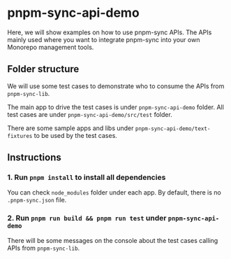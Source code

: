 # pnpm-sync-api-demo

Here, we will show examples on how to use pnpm-sync APIs. The APIs mainly used where you want to integrate pnpm-sync into your own Monorepo management tools. 

## Folder structure

We will use some test cases to demonstrate who to consume the APIs from `pnpm-sync-lib`.

The main app to drive the test cases is under `pnpm-sync-api-demo` folder. All test cases are under `pnpm-sync-api-demo/src/test` folder.

There are some sample apps and libs under `pnpm-sync-api-demo/text-fixtures` to be used by the test cases. 

## Instructions

### 1. Run `pnpm install` to install all dependencies

You can check `node_modules` folder under each app. By default, there is no `.pnpm-sync.json` file. 

### 2. Run `pnpm run build && pnpm run test` under `pnpm-sync-api-demo`

There will be some messages on the console about the test cases calling APIs from `pnpm-sync-lib`.

